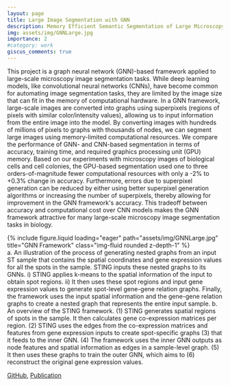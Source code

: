 ```yaml
---
layout: page
title: Large Image Segmentation with GNN
description: Memory Efficient Semantic Segmentation of Large Microscopy Images Using Graph-based Neural Networks
img: assets/img/GNNLarge.jpg
importance: 2
#category: work
giscus_comments: true
---
```


This project is a graph neural network (GNN)-based framework applied to large-scale microscopy image segmentation tasks. While deep learning models, like convolutional neural networks (CNNs), have become common for automating image segmentation tasks, they are limited by the image size that can fit in the memory of computational hardware. In a GNN framework, large-scale images are converted into graphs using superpixels (regions of pixels with similar color/intensity values), allowing us to input information from the entire image into the model. By converting images with hundreds of millions of pixels to graphs with thousands of nodes, we can segment large images using memory-limited computational resources. We compare the performance of GNN- and CNN-based segmentation in terms of accuracy, training time, and required graphics processing unit (GPU) memory. Based on our experiments with microscopy images of biological cells and cell colonies, the GPU-based segmentation used one to three orders-of-magnitude fewer computational resources with only a -2% to +0.3% change in accuracy. Furthermore, errors due to superpixel generation can be reduced by either using better superpixel generation algorithms or increasing the number of superpixels, thereby allowing for improvement in the GNN framework's accuracy. This tradeoff between accuracy and computational cost over CNN models makes the GNN framework attractive for many large-scale microscopy image segmentation tasks in biology.

<div class="row">
    <div class="col-sm mt-3 mt-md-0">
        {% include figure.liquid loading="eager" path="assets/img/GNNLarge.jpg" title="GNN Framework" class="img-fluid rounded z-depth-1" %}
    </div>
</div>
<div class="caption">
    a. An illustration of the process of generating nested graphs from an input ST sample that contains the spatial coordinates and gene expression values for all the spots in the sample. STING inputs these nested graphs to its GNNs. i) STING applies k-means to the spatial information of the input to obtain spot regions. ii) It then uses these spot regions and input gene expression values to generate spot-level gene-gene relation graphs. Finally, the framework uses the input spatial information and the gene-gene relation graphs to create a nested graph that represents the entire input sample. b. An overview of the STING framework. (1) STING generates spatial regions of spots in the sample. It then calculates gene co-expression matrices per region. (2) STING uses the edges from the co-expression matrices and features from gene expression inputs to create spot-specific graphs (3) that it feeds to the inner GNN. (4) The framework uses the inner GNN outputs as node features and spatial information as edges in a sample-level graph. (5) It then uses these graphs to train the outer GNN, which aims to (6) reconstruct the original gene expression values.
</div>


[GitHub](https://github.com/rsinghlab/gnn_microscopy_segment), [Publication](https://academic.oup.com/jmicro/article-abstract/73/3/275/7326526)